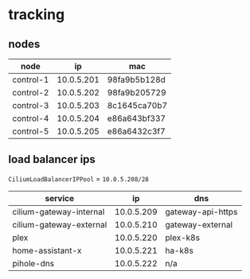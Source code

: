 # tracking

## nodes

| node      | ip         | mac          |
|-----------|------------|--------------|
| control-1 | 10.0.5.201 | 98fa9b5b128d |
| control-2 | 10.0.5.202 | 98fa9b205729 |
| control-3 | 10.0.5.203 | 8c1645ca70b7 |
| control-4 | 10.0.5.204 | e86a643bf337 |
| control-5 | 10.0.5.205 | e86a6432c3f7 |

## load balancer ips

`CiliumLoadBalancerIPPool` = `10.0.5.208/28`

| service                 | ip         | dns               |
|-------------------------|------------|-------------------|
| cilium-gateway-internal | 10.0.5.209 | gateway-api-https |
| cilium-gateway-external | 10.0.5.210 | gateway-external  |
| plex                    | 10.0.5.220 | plex-k8s          |
| home-assistant-x        | 10.0.5.221 | ha-k8s            |
| pihole-dns              | 10.0.5.222 | n/a               |
